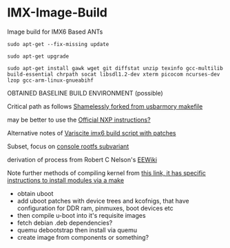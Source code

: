 # IMX-Image-Build
Image build for IMX6 Based ANTs 

`sudo apt-get --fix-missing update` 

`sudo apt-get upgrade` 

`sudo apt-get install gawk wget git diffstat unzip texinfo gcc-multilib build-essential chrpath socat libsdl1.2-dev xterm picocom ncurses-dev lzop gcc-arm-linux-gnueabihf `


OBTAINED BASELINE BUILD ENVIRONMENT (possible) 


Critical path as follows [Shamelessly forked from usbarmory makefile](https://github.com/usbarmory/usbarmory-debian-base_image/blob/master/Makefile)

may be better to use the [Official NXP instructions?](https://community.nxp.com/t5/i-MX-Processors-Knowledge-Base/Install-Debian-8-Jessie-Rootfs-on-NXP-i-MX6ULL-EVK-board/ta-p/1128890) 

Alternative notes of [Variscite imx6 build script with patches](https://github.com/varigit/debian-var/blob/debian_jessie_mx6ul_var01/make_var_mx6ul_dart_debian.sh)

Subset, focus on [console rootfs subvariant](https://github.com/varigit/debian-var/blob/debian_bullseye_var01/variscite/console_rootfs.sh)

derivation of process from Robert C Nelson's [EEWiki](https://forum.digikey.com/t/debian-getting-started-with-the-npi-i-mx6ull/12710)

Note further methods of compiling kernel from [this link, it has specific instructions to install modules via a make](https://uthings.uniud.it/building-mainline-u-boot-and-linux-kernel-for-orange-pi-boards)


* obtain uboot 
* add uboot patches with device trees and kcofnigs, that have configuration for DDR ram, pinmuxes, boot devices etc 
* then compile u-boot into it's requisite images 
* fetch debian .deb dependencies? 
* quemu debootstrap then install via quemu 
* create image from components or something? 
